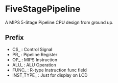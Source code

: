 FiveStagePipeline
=================

A MIPS 5-Stage Pipeline CPU design from ground up.

## Prefix

- CS_ : Control Signal
- PR_ : Pipeline Register
- OP_ : MIPS Instruction
- ALU_ : ALU Operation
- FUNC_ : R-type Instruction func field
- INST_TYPE_ : Just for display on LCD

